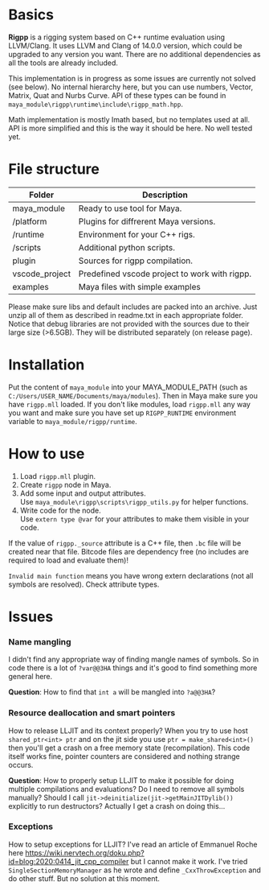 # Basics
**Rigpp** is a rigging system based on C++ runtime evaluation using LLVM/Clang. It uses LLVM and Clang of 14.0.0 version, which could be upgraded to any version you want. There are no additional dependencies as all the tools are already included. 

This implementation is in progress as some issues are currently not solved (see below). No internal hierarchy here, but you can use numbers, Vector, Matrix, Quat and Nurbs Curve. API of these types can be found in `maya_module\rigpp\runtime\include\rigpp_math.hpp`.

Math implementation is mostly Imath based, but no templates used at all. API is more simplified and this is the way it should be here. No well tested yet.

# File structure

| Folder| Description|
|-|-|
| maya_module| Ready to use tool for Maya. | 
| /platform | Plugins for diffrerent Maya versions. |
| /runtime | Environment for your C++ rigs. |
| /scripts | Additional python scripts. |
| plugin| Sources for rigpp compilation. | 
| vscode_project| Predefined vscode project to work with rigpp. | 
| examples | Maya files with simple examples |

Please make sure  libs and default includes are packed into an archive. Just unzip all of them as described in readme.txt in each appropriate folder. Notice that debug libraries are not provided with the sources due to their large size (>6.5GB). They will be distributed separately (on release page).

# Installation
Put the content of `maya_module` into your MAYA_MODULE_PATH (such as `C:/Users/USER_NAME/Documents/maya/modules`). Then in Maya make sure you have `rigpp.mll` loaded.
If you don't like modules, load `rigpp.mll` any way you want and make sure you have set up `RIGPP_RUNTIME` environment variable to `maya_module/rigpp/runtime`.

# How to use
1. Load `rigpp.mll` plugin.
2. Create `rigpp` node in Maya.
3. Add some input and output attributes.<br>
  Use `maya_module\rigpp\scripts\rigpp_utils.py` for helper functions.
4. Write code for the node.<br>
  Use `extern type @var` for your attributes to make them visible in your code.

If the value of `rigpp._source` attribute is a C++ file, then `.bc` file will be created near that file. Bitcode files are dependency free (no includes are required to load and evaluate them)!

`Invalid main function` means you have wrong extern declarations (not all symbols are resolved). Check attribute types.
  
# Issues
### Name mangling
I didn't find any appropriate way of finding mangle names of symbols. So in code there is a lot of `?var@@3HA` things and it's good to find something more general here. 

**Question**: How to find that `int a` will be mangled into `?a@@3HA`?

### Resource deallocation and smart pointers
How to release LLJIT and its context properly? When you try to use host `shared_ptr<int> ptr` and on the jit side you use `ptr = make_shared<int>()` then you'll get a crash on a free memory state (recompilation). This code itself works fine, pointer counters are considered and nothing strange occurs.

**Question**: How to properly setup LLJIT to make it possible for doing multiple compilations and evaluations? Do I need to remove all symbols manually?
Should I call `jit->deinitialize(jit->getMainJITDylib())` explicitly to run destructors? Actually I get a crash on doing this...

### Exceptions
How to setup exceptions for LLJIT? I've read an article of Emmanuel Roche here https://wiki.nervtech.org/doku.php?id=blog:2020:0414_jit_cpp_compiler
but I cannot make it work. I've tried `SingleSectionMemoryManager` as he wrote and define `_CxxThrowException` and do other stuff. But no solution at this moment.
